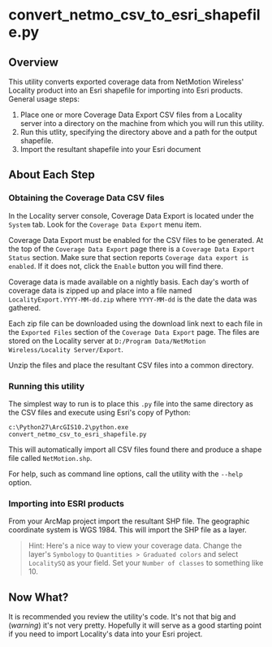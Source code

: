 # convert_netmo_csv_to_esri_shapefile.py
## Overview
This utility converts exported coverage data from NetMotion Wireless' Locality product into an Esri shapefile for importing into Esri products.  General usage steps:
1. Place one or more Coverage Data Export CSV files from a Locality server into a directory on the machine from which you will run this utility.
2. Run this utlity, specifying the directory above and a path for the output shapefile.
3. Import the resultant shapefile into your Esri document

## About Each Step

### Obtaining the Coverage Data CSV files
In the Locality server console, Coverage Data Export is located under the `System` tab.  Look for the `Coverage Data Export` menu item.

Coverage Data Export must be enabled for the CSV files to be generated.  At the top of the `Coverage Data Export` page there is a `Coverage Data Export Status` section.  Make sure that section reports `Coverage data export is enabled`.  If it does not, click the `Enable` button you will find there.

Coverage data is made available on a nightly basis.  Each day's worth of coverage data is zipped up and place into a file named `LocalityExport.YYYY-MM-dd.zip` where `YYYY-MM-dd` is the date the data was gathered.

Each zip file can be downloaded using the download link next to each file in the `Exported Files` section of the `Coverage Data Export` page.  The files are stored on the Locality server at `D:/Program Data/NetMotion Wireless/Locality Server/Export`.

Unzip the files and place the resultant CSV files into a common directory.

### Running this utility
The simplest way to run is to place this `.py` file into the same directory as the CSV files and execute using Esri's copy of Python:

`c:\Python27\ArcGIS10.2\python.exe convert_netmo_csv_to_esri_shapefile.py`

This will automatically import all CSV files found there and produce a shape file called `NetMotion.shp`.

For help, such as command line options, call the utility with the `--help` option.

### Importing into ESRI products
From your ArcMap project import the resultant SHP file.  The geographic coordinate system is WGS 1984.  This will import the SHP file as a layer.

> Hint: Here's a nice way to view your coverage data.  Change the layer's `Symbology` to `Quantities > Graduated colors` and select `LocalitySQ` as your field.  Set your `Number of classes` to something like 10.

## Now What?
It is recommended you review the utility's code.  It's not that big and (_warning_) it's not very pretty.  Hopefully it will serve as a good starting point if you need to import Locality's data into your Esri project.
